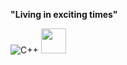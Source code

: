 **"Living in exciting times"**  

![C++](https://img.icons8.com/color/48/000000/c-plus-plus-logo.png) <img src="https://www.rustacean.net/assets/rustacean-orig-noshadow.svg" width="40"/>
